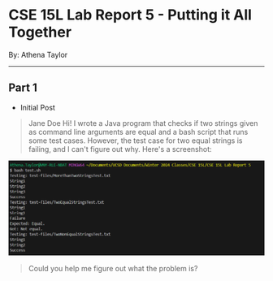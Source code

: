 # CSE 15L Lab Report 5 - Putting it All Together
By: Athena Taylor

***

## Part 1
* Initial Post
> Jane Doe
> Hi!
> I wrote a Java program that checks if two strings given as command line arguments are equal and a bash script that runs some test cases. However, the test case for two equal strings is failing, and I can't figure out why.
> Here's a screenshot:

![Image](lab-report-5-symptom.png)

> Could you help me figure out what the problem is?

